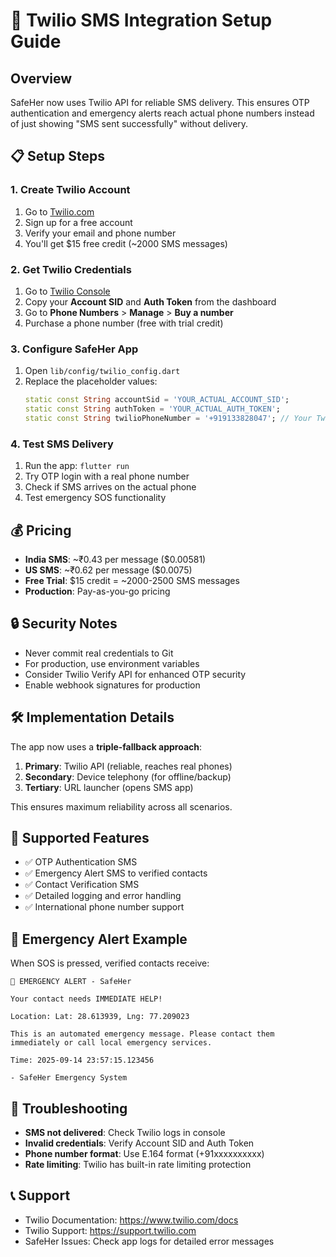 # 🚀 Twilio SMS Integration Setup Guide

## Overview
SafeHer now uses Twilio API for reliable SMS delivery. This ensures OTP authentication and emergency alerts reach actual phone numbers instead of just showing "SMS sent successfully" without delivery.

## 📋 Setup Steps

### 1. Create Twilio Account
1. Go to [Twilio.com](https://www.twilio.com/)
2. Sign up for a free account
3. Verify your email and phone number
4. You'll get $15 free credit (~2000 SMS messages)

### 2. Get Twilio Credentials
1. Go to [Twilio Console](https://console.twilio.com/)
2. Copy your **Account SID** and **Auth Token** from the dashboard
3. Go to **Phone Numbers** > **Manage** > **Buy a number**
4. Purchase a phone number (free with trial credit)

### 3. Configure SafeHer App
1. Open `lib/config/twilio_config.dart`
2. Replace the placeholder values:
   ```dart
   static const String accountSid = 'YOUR_ACTUAL_ACCOUNT_SID';
   static const String authToken = 'YOUR_ACTUAL_AUTH_TOKEN'; 
   static const String twilioPhoneNumber = '+919133828047'; // Your Twilio number
   ```

### 4. Test SMS Delivery
1. Run the app: `flutter run`
2. Try OTP login with a real phone number
3. Check if SMS arrives on the actual phone
4. Test emergency SOS functionality

## 💰 Pricing
- **India SMS**: ~₹0.43 per message ($0.00581)
- **US SMS**: ~₹0.62 per message ($0.0075)
- **Free Trial**: $15 credit = ~2000-2500 SMS messages
- **Production**: Pay-as-you-go pricing

## 🔒 Security Notes
- Never commit real credentials to Git
- For production, use environment variables
- Consider Twilio Verify API for enhanced OTP security
- Enable webhook signatures for production

## 🛠️ Implementation Details
The app now uses a **triple-fallback approach**:
1. **Primary**: Twilio API (reliable, reaches real phones)
2. **Secondary**: Device telephony (for offline/backup)
3. **Tertiary**: URL launcher (opens SMS app)

This ensures maximum reliability across all scenarios.

## 📱 Supported Features
- ✅ OTP Authentication SMS
- ✅ Emergency Alert SMS to verified contacts
- ✅ Contact Verification SMS
- ✅ Detailed logging and error handling
- ✅ International phone number support

## 🚨 Emergency Alert Example
When SOS is pressed, verified contacts receive:
```
🚨 EMERGENCY ALERT - SafeHer

Your contact needs IMMEDIATE HELP!

Location: Lat: 28.613939, Lng: 77.209023

This is an automated emergency message. Please contact them immediately or call local emergency services.

Time: 2025-09-14 23:57:15.123456

- SafeHer Emergency System
```
## 🔧 Troubleshooting
- **SMS not delivered**: Check Twilio logs in console
- **Invalid credentials**: Verify Account SID and Auth Token
- **Phone number format**: Use E.164 format (+91xxxxxxxxxx)
- **Rate limiting**: Twilio has built-in rate limiting protection

## 📞 Support
- Twilio Documentation: https://www.twilio.com/docs
- Twilio Support: https://support.twilio.com
- SafeHer Issues: Check app logs for detailed error messages
